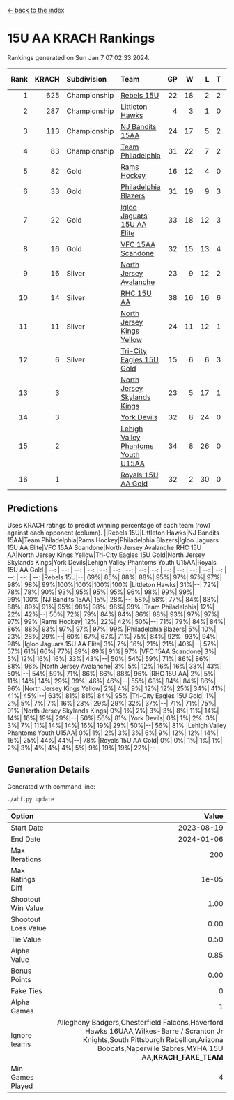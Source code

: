 [<- back to the index](readme.md)
# 15U AA KRACH Rankings
Rankings generated on Sun Jan  7 07:02:33 2024.

Rank|KRACH|Subdivision|Team|GP|W|L|T|OTW|OTL|SoS|Exp Wins|Win Diff
---:|---:|:---|:---|---:|---:|---:|---:|---:|---:|---:|---:|---:
1|625|Championship|[Rebels 15U](https://gamesheetstats.com/seasons/3659/teams/140654/schedule)|22|18|2|2|1|1|413|19.8|-0.0
2|287|Championship|[Littleton Hawks](https://gamesheetstats.com/seasons/3659/teams/177078/schedule)|4|3|1|0|0|0|158|3.8|-0.0
3|113|Championship|[NJ Bandits 15AA](https://gamesheetstats.com/seasons/3659/teams/140648/schedule)|24|17|5|2|0|1|99|18.9|0.0
4|83|Championship|[Team Philadelphia](https://gamesheetstats.com/seasons/3659/teams/140657/schedule)|31|22|7|2|2|0|89|23.9|0.0
5|82|Gold|[Rams Hockey](https://gamesheetstats.com/seasons/3659/teams/140653/schedule)|16|12|4|0|2|2|281|12.9|0.0
6|33|Gold|[Philadelphia Blazers](https://gamesheetstats.com/seasons/3659/teams/140652/schedule)|31|19|9|3|5|1|26|21.4|0.0
7|22|Gold|[Igloo Jaguars 15U AA Elite](https://gamesheetstats.com/seasons/3659/teams/140645/schedule)|33|18|12|3|2|2|25|20.4|0.0
8|16|Gold|[VFC 15AA Scandone](https://gamesheetstats.com/seasons/3659/teams/140659/schedule)|32|15|13|4|2|4|174|17.9|0.0
9|16|Silver|[North Jersey Avalanche](https://gamesheetstats.com/seasons/3659/teams/140649/schedule)|23|9|12|2|2|1|231|10.9|0.0
10|14|Silver|[RHC 15U AA](https://gamesheetstats.com/seasons/3659/teams/140655/schedule)|38|16|16|6|0|5|60|19.9|0.0
11|11|Silver|[North Jersey Kings Yellow](https://gamesheetstats.com/seasons/3659/teams/140650/schedule)|24|11|12|1|1|0|50|12.4|0.0
12|6|Silver|[Tri-City Eagles 15U Gold](https://gamesheetstats.com/seasons/3659/teams/140658/schedule)|15|6|6|3|0|1|18|8.4|0.0
13|3||[North Jersey Skylands Kings](https://gamesheetstats.com/seasons/3659/teams/140651/schedule)|23|5|17|1|0|1|98|6.4|0.0
14|3||[York Devils](https://gamesheetstats.com/seasons/3659/teams/140660/schedule)|32|8|24|0|2|2|42|8.9|0.0
15|2||[Lehigh Valley Phantoms Youth U15AA](https://gamesheetstats.com/seasons/3659/teams/140646/schedule)|34|8|26|0|0|1|20|8.9|0.0
16|1||[Royals 15U AA Gold](https://gamesheetstats.com/seasons/3659/teams/140656/schedule)|32|2|30|0|2|0|25|2.9|0.0

## Predictions
Uses KRACH ratings to predict winning percentage of each team (row) against each opponent (column).
||Rebels 15U|Littleton Hawks|NJ Bandits 15AA|Team Philadelphia|Rams Hockey|Philadelphia Blazers|Igloo Jaguars 15U AA Elite|VFC 15AA Scandone|North Jersey Avalanche|RHC 15U AA|North Jersey Kings Yellow|Tri-City Eagles 15U Gold|North Jersey Skylands Kings|York Devils|Lehigh Valley Phantoms Youth U15AA|Royals 15U AA Gold
| --: | --: | --: | --: | --: | --: | --: | --: | --: | --: | --: | --: | --: | --: | --: | --: | --: 
|Rebels 15U|--| 69%| 85%| 88%| 88%| 95%| 97%| 97%| 97%| 98%| 98%| 99%|100%|100%|100%|100%
|Littleton Hawks| 31%|--| 72%| 78%| 78%| 90%| 93%| 95%| 95%| 95%| 96%| 98%| 99%| 99%| 99%|100%
|NJ Bandits 15AA| 15%| 28%|--| 58%| 58%| 77%| 84%| 88%| 88%| 89%| 91%| 95%| 98%| 98%| 98%| 99%
|Team Philadelphia| 12%| 22%| 42%|--| 50%| 72%| 79%| 84%| 84%| 86%| 88%| 93%| 97%| 97%| 97%| 99%
|Rams Hockey| 12%| 22%| 42%| 50%|--| 71%| 79%| 84%| 84%| 86%| 88%| 93%| 97%| 97%| 97%| 99%
|Philadelphia Blazers|  5%| 10%| 23%| 28%| 29%|--| 60%| 67%| 67%| 71%| 75%| 84%| 92%| 93%| 94%| 98%
|Igloo Jaguars 15U AA Elite|  3%|  7%| 16%| 21%| 21%| 40%|--| 57%| 57%| 61%| 66%| 77%| 89%| 89%| 91%| 97%
|VFC 15AA Scandone|  3%|  5%| 12%| 16%| 16%| 33%| 43%|--| 50%| 54%| 59%| 71%| 86%| 86%| 88%| 96%
|North Jersey Avalanche|  3%|  5%| 12%| 16%| 16%| 33%| 43%| 50%|--| 54%| 59%| 71%| 86%| 86%| 88%| 96%
|RHC 15U AA|  2%|  5%| 11%| 14%| 14%| 29%| 39%| 46%| 46%|--| 55%| 68%| 84%| 84%| 86%| 96%
|North Jersey Kings Yellow|  2%|  4%|  9%| 12%| 12%| 25%| 34%| 41%| 41%| 45%|--| 63%| 81%| 81%| 84%| 95%
|Tri-City Eagles 15U Gold|  1%|  2%|  5%|  7%|  7%| 16%| 23%| 29%| 29%| 32%| 37%|--| 71%| 71%| 75%| 91%
|North Jersey Skylands Kings|  0%|  1%|  2%|  3%|  3%|  8%| 11%| 14%| 14%| 16%| 19%| 29%|--| 50%| 56%| 81%
|York Devils|  0%|  1%|  2%|  3%|  3%|  7%| 11%| 14%| 14%| 16%| 19%| 29%| 50%|--| 56%| 81%
|Lehigh Valley Phantoms Youth U15AA|  0%|  1%|  2%|  3%|  3%|  6%|  9%| 12%| 12%| 14%| 16%| 25%| 44%| 44%|--| 78%
|Royals 15U AA Gold|  0%|  0%|  1%|  1%|  1%|  2%|  3%|  4%|  4%|  4%|  5%|  9%| 19%| 19%| 22%|--

## Generation Details

Generated with command line:
```
./ahf.py update
```

| Option | Value |
| :----- | ----: |
| Start Date | 2023-08-19 |
| End Date | 2024-01-06 |
| Max Iterations | 200 |
| Max Ratings Diff | 1e-05 |
| Shootout Win Value | 1.00 |
| Shootout Loss Value | 0.00 |
| Tie Value | 0.50 |
| Alpha Value | 0.85 |
| Bonus Points | 0.00 |
| Fake Ties | 0 |
| Alpha Games | 1 |
| Ignore teams | Allegheny Badgers,Chesterfield Falcons,Haverford Hawks 16UAA,Wilkes-Barre / Scranton Jr Knights,South Pittsburgh Rebellion,Arizona Bobcats,Naperville Sabres,MYHA 15U AA,__KRACH_FAKE_TEAM__ |
| Min Games Played | 4 |

